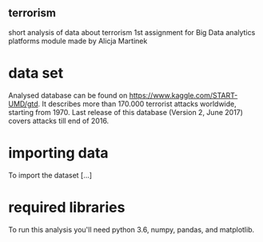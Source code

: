 ## terrorism
short analysis of data about terrorism
1st assignment for Big Data analytics platforms module
made by Alicja Martinek

# data set
Analysed database can be found on https://www.kaggle.com/START-UMD/gtd. It describes more than 170.000 terrorist attacks worldwide, starting from 1970. Last release of this database (Version 2, June 2017) covers attacks till end of 2016. 

# importing data
To import the dataset [...]

# required libraries
To run this analysis you'll need python 3.6, numpy, pandas, and matplotlib.
